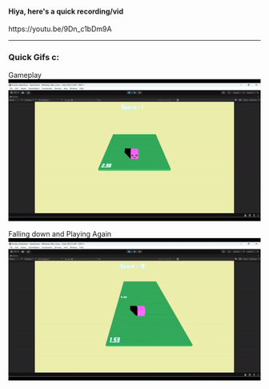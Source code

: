 
<h4>Hiya, here's a quick recording/vid </h4> 
https://youtu.be/9Dn_c1bDm9A

<hr>

<h3>Quick Gifs c:</h3>

Gameplay <br>
<img src = "https://github.com/Oziach/HW_2024_Test/blob/main/Gifs/gameplay.gif">

Falling down and Playing Again <br>
<img src = "https://github.com/Oziach/HW_2024_Test/blob/main/Gifs/play%20again.gif">



